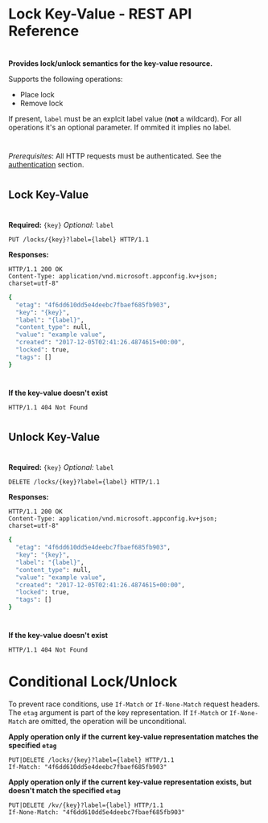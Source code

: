 # Lock Key-Value - REST API Reference
#
**Provides lock/unlock semantics for the key-value resource.**

Supports the following operations:
- Place lock
- Remove lock

If present, ``label`` must be an explcit label value (**not** a wildcard). For all operations it's an optional parameter. If ommited it implies no label. 

#
#
*Prerequisites*: 
All HTTP requests must be authenticated. See the [authentication](./authentication) section.

#
#
## Lock Key-Value
#
**Required:** ``{key}``
*Optional:* ``label``
```
PUT /locks/{key}?label={label} HTTP/1.1
```
**Responses:**
```
HTTP/1.1 200 OK
Content-Type: application/vnd.microsoft.appconfig.kv+json; charset=utf-8"
```

```sh
{
  "etag": "4f6dd610dd5e4deebc7fbaef685fb903",
  "key": "{key}",
  "label": "{label}",
  "content_type": null,
  "value": "example value",
  "created": "2017-12-05T02:41:26.4874615+00:00",
  "locked": true,
  "tags": []
}
```
#
#
**If the key-value doesn't exist**
```
HTTP/1.1 404 Not Found
```

#
#
#
## Unlock Key-Value
#
**Required:** ``{key}``
*Optional:* ``label``
```
DELETE /locks/{key}?label={label} HTTP/1.1
```
**Responses:**
```
HTTP/1.1 200 OK
Content-Type: application/vnd.microsoft.appconfig.kv+json; charset=utf-8"
```

```sh
{
  "etag": "4f6dd610dd5e4deebc7fbaef685fb903",
  "key": "{key}",
  "label": "{label}",
  "content_type": null,
  "value": "example value",
  "created": "2017-12-05T02:41:26.4874615+00:00",
  "locked": true,
  "tags": []
}
```
#
#
**If the key-value doesn't exist**
```
HTTP/1.1 404 Not Found
```

#
#
# Conditional Lock/Unlock
To prevent race conditions, use ``If-Match`` or ``If-None-Match`` request headers. The ``etag`` argument is part of the key representation.
If ``If-Match`` or ``If-None-Match`` are omitted, the operation will be unconditional.

**Apply operation only if the current key-value representation matches the specified ``etag``**
```
PUT|DELETE /locks/{key}?label={label} HTTP/1.1
If-Match: "4f6dd610dd5e4deebc7fbaef685fb903"
```
**Apply operation only if the current key-value representation exists, but doesn't match the specified ``etag``**
```
PUT|DELETE /kv/{key}?label={label} HTTP/1.1
If-None-Match: "4f6dd610dd5e4deebc7fbaef685fb903"
```